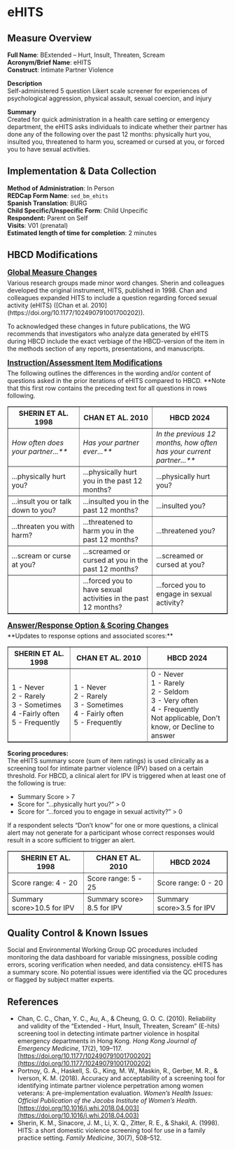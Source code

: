 # eHITS
## Measure Overview
**Full Name**: BExtended – Hurt, Insult, Threaten, Scream      
**Acronym/Brief Name**: eHITS    
**Construct**: Intimate Partner Violence       

**Description**     
Self-administered 5 question Likert scale screener for experiences of psychological aggression, physical assault, sexual coercion, and injury      

**Summary**     
Created for quick administration in a health care setting or emergency department, the eHITS asks individuals to indicate whether their partner has done any of the following over the past 12 months:  physically hurt you, insulted you, threatened to harm you, screamed or cursed at you, or forced you to have sexual activities.

## Implementation & Data Collection
**Method of Administration**: In Person     
**REDCap Form Name**: `sed_bm_ehits`              
**Spanish Translation**: BURG     
**Child Specific/Unspecific Form**: Child Unpecific  
**Respondent:** Parent on Self    
**Visits**: V01 (prenatal)        
**Estimated length of time for completion**: 2 minutes

## HBCD Modifications
<p style="font-size: 1.2em; margin: 0 0 5px;"><b><u>Global Measure Changes</u></b></p>
Various research groups made minor word changes. Sherin and colleagues developed the original instrument, HITS, published in 1998. Chan and colleagues expanded HITS to include a question regarding forced sexual activity (eHITS) ([Chan et al. 2010](https://doi.org/10.1177/102490791001700202)).

To acknowledged these changes in future publications, the WG recommends that investigators who analyze data generated by eHITS during HBCD include the exact verbiage of the HBCD-version of the item in the methods section of any reports, presentations, and manuscripts.

<!-- ASSESSMENT ITEM CHANGES -->
<p style="font-size: 1.2em; margin: 0 0 5px;"><b><u>Instruction/Assessment Item Modifications</u></b></p>
The following outlines the differences in the wording and/or content of questions asked in the prior iterations of eHITS compared to HBCD. **Note that this first row contains the preceding text for all questions in rows following.
<table dir="ltr" border="1" cellspacing="0" cellpadding="0" data-sheets-root="1" data-sheets-baot="1">
  <colgroup>
    <col width="266" />
    <col width="405" />
    <col width="434" />
  </colgroup>
  <tbody>
    <tr>
      <th><b>SHERIN ET AL. 1998</b></th>
      <th><b>CHAN ET AL. 2010</b></th>
      <th><b>HBCD 2024</b></th>
    </tr>
    	<tr>
        <td style="width: 400px; word-wrap: break-word; white-space: normal;"><i>How often does your partner...**</i></td>
        <td style="width: 400px; word-wrap: break-word; white-space: normal;"><i>Has your partner ever...**<i></td>
        <td style="width: 400px; word-wrap: break-word; white-space: normal;"><i>In the previous 12 months, how often has your current partner...**<i></td>
	</tr>
    <tr>
      <td style="width: 400px; word-wrap: break-word; white-space: normal;">...physically hurt you?</td>
      <td style="width: 400px; word-wrap: break-word; white-space: normal;">...physically hurt you in the past 12 months?</td>
      <td style="width: 400px; word-wrap: break-word; white-space: normal;">...physically hurt you?</td>
    </tr>
    <tr>
      <td style="width: 400px; word-wrap: break-word; white-space: normal;">...insult you or talk down to you?</td>
      <td style="width: 400px; word-wrap: break-word; white-space: normal;">...insulted you in the past 12 months?</td>
      <td style="width: 400px; word-wrap: break-word; white-space: normal;">...insulted you?</td>
    </tr>
    <tr>
      <td style="width: 400px; word-wrap: break-word; white-space: normal;">...threaten you with harm?</td>
      <td style="width: 400px; word-wrap: break-word; white-space: normal;">...threatened to harm you in the past 12 months?</td>
      <td style="width: 400px; word-wrap: break-word; white-space: normal;">...threatened you?</td>
    </tr>
    <tr>
      <td style="width: 400px; word-wrap: break-word; white-space: normal;">...scream or curse at you?</td>
      <td style="width: 400px; word-wrap: break-word; white-space: normal;">...screamed or cursed at you in the past 12 months?</td>
      <td style="width: 400px; word-wrap: break-word; white-space: normal;">...screamed or cursed at you?</td>
    </tr>
    <tr>
      <td style="width: 400px; word-wrap: break-word; white-space: normal;"></td>
      <td style="width: 400px; word-wrap: break-word; white-space: normal;">...forced you to have sexual activities in the past 12 months?</td>
      <td style="width: 400px; word-wrap: break-word; white-space: normal;">...forced you to engage in sexual activity?</td>
    </tr>
  </tbody>
</table>

<!-- RESPONSE OPTION & SCORING CHANGES -->
<p style="font-size: 1.2em; margin: 0 0 5px;"><b><u>Answer/Response Option & Scoring Changes</u></b></p>
**Updates to response options and associated scores:**
<table dir="ltr" border="1" cellspacing="0" cellpadding="0" data-sheets-root="1" data-sheets-baot="1"><colgroup><col width="266" /><col width="405" /><col width="434" /></colgroup>
<tbody>
	<tr>
		<th><b>SHERIN ET AL. 1998</b></th>
		<th><b>CHAN ET AL. 2010</b></th>
		<th><b>HBCD 2024</b></th>
	</tr>
	<tr>
		<td>1 - Never<br /> 2 - Rarely<br /> 3 - Sometimes<br /> 4 -Fairly often<br /> 5 - Frequently</td>
		<td>1 - Never<br /> 2 - Rarely<br /> 3 - Sometimes<br /> 4 - Fairly often<br /> 5 - Frequently</td>
		<td>0 - Never<br /> 1 - Rarely<br /> 2 - Seldom<br /> 3 - Very often<br /> 4 - Frequently<br /> Not applicable, Don't know, or Decline to answer </td>
	</tr>
</tbody>
</table>

**Scoring procedures:**     
The eHITS summary score (sum of item ratings) is used clinically as a screening tool for intimate partner violence (IPV) based on a certain threshold. For HBCD, a clinical alert for IPV is triggered when at least one of the following is true:

 - Summary Score > 7
 - Score for “…physically hurt you?” > 0
 - Score for “…forced you to engage in sexual activity?” > 0

If a respondent selects “Don’t know” for one or more questions, a clinical alert may not generate for a participant whose correct responses would result in a score sufficient to trigger an alert.
 
<table dir="ltr" border="1" cellspacing="0" cellpadding="0" data-sheets-root="1" data-sheets-baot="1"><colgroup><col width="266" /><col width="405" /><col width="434" /></colgroup>
<tbody>
	<tr>
		<th><b>SHERIN ET AL. 1998</b></th>
		<th><b>CHAN ET AL. 2010</b></th>
		<th><b>HBCD 2024</b></th>
	</tr>
    <tr>
        <td style="width: 400px; word-wrap: break-word; white-space: normal;">Score range: 4 - 20</td>
        <td style="width: 400px; word-wrap: break-word; white-space: normal;">Score range: 5 - 25</td>
        <td style="width: 400px; word-wrap: break-word; white-space: normal;">Score range: 0 - 20</td>
	</tr>
        <tr>
        <td style="width: 400px; word-wrap: break-word; white-space: normal;">Summary score>10.5 for IPV</td>
        <td style="width: 400px; word-wrap: break-word; white-space: normal;">Summary score> 8.5 for IPV</td>
        <td style="width: 400px; word-wrap: break-word; white-space: normal;">Summary score>3.5 for IPV</td>
	</tr>
</tbody>
</table>

## Quality Control & Known Issues     
Social and Environmental Working Group QC procedures included monitoring the data dashboard for variable missingness, possible coding errors, scoring verification when needed, and data consistency. eHITS has a summary score. No potential issues were identified via the QC procedures or flagged by subject matter experts.     

## References
- Chan, C. C., Chan, Y. C., Au, A., & Cheung, G. O. C. (2010). Reliability and validity of the “Extended - Hurt, Insult, Threaten, Scream” (E-hits) screening tool in detecting intimate partner violence in hospital emergency departments in Hong Kong. *Hong Kong Journal of Emergency Medicine*, 17(2), 109–117. [https://doi.org/10.1177/102490791001700202](https://doi.org/10.1177/102490791001700202)
- Portnoy, G. A., Haskell, S. G., King, M. W., Maskin, R., Gerber, M. R., & Iverson, K. M. (2018). Accuracy and acceptability of a screening tool for identifying intimate partner violence perpetration among women veterans: A pre-implementation evaluation. *Women’s Health Issues: Official Publication of the Jacobs Institute of Women’s Health*. [https://doi.org/10.1016/j.whi.2018.04.003](https://doi.org/10.1016/j.whi.2018.04.003)
- Sherin, K. M., Sinacore, J. M., Li, X. Q., Zitter, R. E., & Shakil, A. (1998). HITS: a short domestic violence screening tool for use in a family practice setting. *Family Medicine*, 30(7), 508–512.


